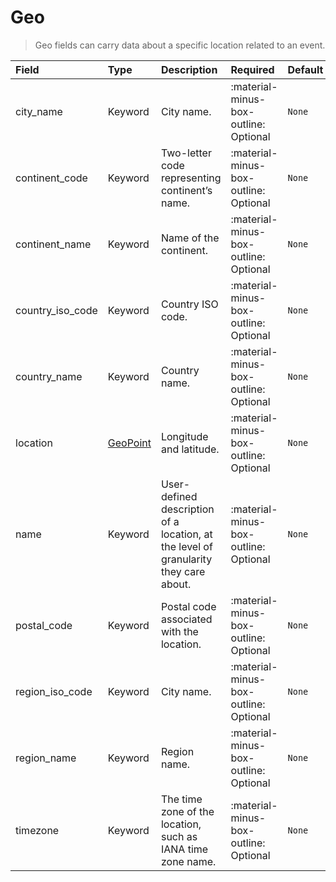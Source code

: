 [comment]: # (AUTOGENERATED MARKDOWN CONTENT)
# Geo
> Geo fields can carry data about a specific location related to an event.

| Field | Type | Description | Required | Default |
| :--- | :--- | :--- | :--- | :--- |
| city_name | Keyword | City name. | :material-minus-box-outline: Optional | `None` |
| continent_code | Keyword | Two-letter code representing continent’s name. | :material-minus-box-outline: Optional | `None` |
| continent_name | Keyword | Name of the continent. | :material-minus-box-outline: Optional | `None` |
| country_iso_code | Keyword | Country ISO code. | :material-minus-box-outline: Optional | `None` |
| country_name | Keyword | Country name. | :material-minus-box-outline: Optional | `None` |
| location | [GeoPoint](/howler/odm/class/geopoint) | Longitude and latitude. | :material-minus-box-outline: Optional | `None` |
| name | Keyword | User-defined description of a location, at the level of granularity they care about. | :material-minus-box-outline: Optional | `None` |
| postal_code | Keyword | Postal code associated with the location. | :material-minus-box-outline: Optional | `None` |
| region_iso_code | Keyword | City name. | :material-minus-box-outline: Optional | `None` |
| region_name | Keyword | Region name. | :material-minus-box-outline: Optional | `None` |
| timezone | Keyword | The time zone of the location, such as IANA time zone name. | :material-minus-box-outline: Optional | `None` |